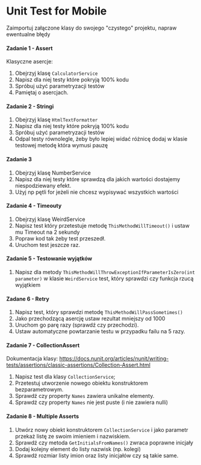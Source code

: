 # Unit Test for Mobile

Zaimportuj załączone klasy do swojego "czystego" projektu, napraw ewentualne błędy

#### Zadanie 1 - Assert
Klasyczne asercje: 
1. Obejrzyj klasę `CalculatorService`
2. Napisz dla niej testy które pokryją 100% kodu
3. Spróbuj użyć parametryzacji testów
4. Pamiętaj o asercjach.


#### Zadanie 2 - Stringi

1. Obejrzyj klasę `HtmlTextFormatter`
2. Napisz dla niej testy które pokryją 100% kodu
3. Spróbuj użyć parametryzacji testów
4. Odpal testy równolegle, żeby było lepiej widać różnicę dodaj w klasie testowej metodę która wymusi pauzę


#### Zadanie 3
1. Obejrzyj klasę NumberService
2. Napisz dla niej testy które sprawdzą dla jakich wartości dostajemy niespodziewany efekt.
3. Użyj np pętli for jeżeli nie chcesz wypisywać wszystkich wartości


#### Zadanie 4 - Timeouty
1. Obejrzyj klasę WeirdService
2. Napisz test który przetestuje metodę `ThisMethodWillTimeout()` i ustaw mu Timeout na 2 sekundy
3. Popraw kod tak żeby test przeszedł.
4. Uruchom test jeszcze raz.


#### Zadanie 5 - Testowanie wyjątków
1. Napisz dla metody `ThisMethodWillThrowExceptionIfParameterIsZero(int parameter)` w klasie `WeirdService` test, który sprawdzi czy funkcja rzucą wyjątkiem


#### Zadane 6 - Retry
1. Napisz test, który sprawdzi metodę `ThisMethodWillPassSometimes()`
2. Jako przechodzącą asercję ustaw rezultat mniejszy od 1000
3. Uruchom go parę razy (sprawdź czy przechodzi).
4. Ustaw automatyczne powtarzanie testu w przypadku failu na 5 razy.


#### Zadanie 7 - CollectionAssert
Dokumentacja klasy: https://docs.nunit.org/articles/nunit/writing-tests/assertions/classic-assertions/Collection-Assert.html
1. Napisz test dla klasy `CollectionService`;
2. Przetestuj utworzenie nowego obiektu konstruktorem bezparametrowym.
3. Sprawdź czy property `Names` zawiera unikalne elementy.
4. Sprawdź czy property `Names` nie jest puste (i nie zawiera nulli)


#### Zadanie 8 - Multiple Asserts
1. Utwórz nowy obiekt konstruktorem `CollectionService` i jako parametr przekaż listę ze swoim imieniem i nazwiskiem.
2. Sprawdź czy metoda `GetInitialsFromNames()` zwraca poprawne inicjały
3. Dodaj kolejny element do listy nazwisk (np. kolegi)
4. Sprawdź rozmiar listy imion oraz listy inicjałów czy są takie same.
